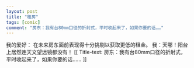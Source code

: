 ```yaml
---
layout: post
title: "租房"
tags: [comic]
comment: "房东：我有台80mm口径的折射式，平时收起来了，如果你要的话……"
---
```

我的爱好：
在未来房东面前表现得十分挑剔以获取更低的租金。
我：天哪！阳台上居然连天文望远镜都没有！
[[ Title-text: 房东：我有台80mm口径的折射式，平时收起来了，如果你要的话…… ]]